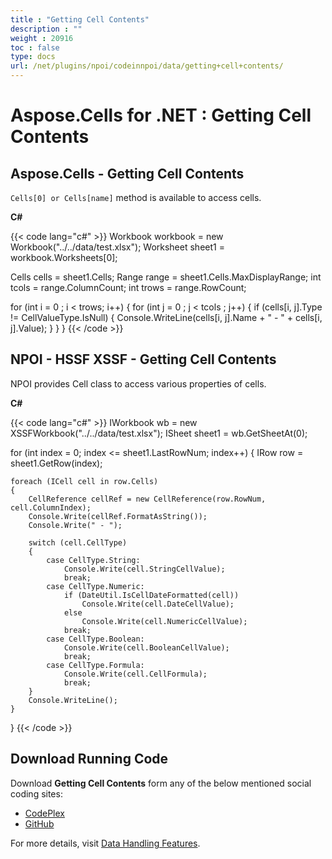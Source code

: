```yaml
---
title : "Getting Cell Contents" 
description : "" 
weight : 20916 
toc : false
type: docs
url: /net/plugins/npoi/codeinnpoi/data/getting+cell+contents/
---
```


# Aspose.Cells for .NET : Getting Cell Contents


## Aspose.Cells - Getting Cell Contents

`Cells[0] or Cells[name]` method is available to access cells.

**C#**

{{< code lang="c#" >}}
Workbook workbook = new Workbook("../../data/test.xlsx");
Worksheet sheet1 = workbook.Worksheets[0];

Cells cells = sheet1.Cells;
Range range = sheet1.Cells.MaxDisplayRange;
int tcols = range.ColumnCount;
int trows = range.RowCount;

for (int i = 0 ; i < trows; i++)
{
	for (int j = 0 ; j < tcols ; j++)
	{
		if (cells[i, j].Type != CellValueType.IsNull)
		{
			Console.WriteLine(cells[i, j].Name + " - " + cells[i, j].Value);
		}
	}
}
{{< /code >}}

## NPOI - HSSF XSSF - Getting Cell Contents

NPOI provides Cell class to access various properties of cells.

**C#**

{{< code lang="c#" >}}
IWorkbook wb = new XSSFWorkbook("../../data/test.xlsx");
ISheet sheet1 = wb.GetSheetAt(0);

for (int index = 0; index <= sheet1.LastRowNum; index++)
{
    IRow row = sheet1.GetRow(index);

    foreach (ICell cell in row.Cells)
    {
        CellReference cellRef = new CellReference(row.RowNum, cell.ColumnIndex);
        Console.Write(cellRef.FormatAsString());
        Console.Write(" - ");

        switch (cell.CellType)
        {
            case CellType.String:
                Console.Write(cell.StringCellValue);
                break;
            case CellType.Numeric:
                if (DateUtil.IsCellDateFormatted(cell))
                    Console.Write(cell.DateCellValue);
                else
                    Console.Write(cell.NumericCellValue);
                break;
            case CellType.Boolean:
                Console.Write(cell.BooleanCellValue);
                break;
            case CellType.Formula:
                Console.Write(cell.CellFormula);
                break;
        }
        Console.WriteLine();
    }
}
{{< /code >}}

## Download Running Code

Download **Getting Cell Contents** form any of the below mentioned social coding sites:

*   [CodePlex](https://asposenpoi.codeplex.com/downloads/get/1479037)
*   [GitHub](https://github.com/aspose-cells/Aspose.Cells-for-.NET/releases/download/Aspose.Cells_vs_NPOI_1.0/Getting.Cell.Contents.Aspose.Cells.zip)

For more details, visit [Data Handling Features](http://www.aspose.com/docs/display/cellsnet/Data+Handling+Features).

